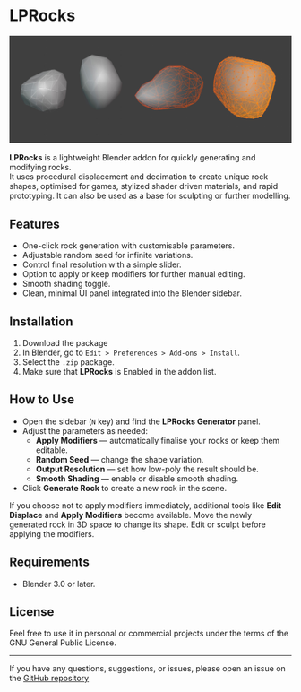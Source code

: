 # LPRocks
![LPRocks.jpg](LPRocks.jpg)

**LPRocks** is a lightweight Blender addon for quickly generating and modifying rocks.  
It uses procedural displacement and decimation to create unique rock shapes, optimised for games, stylized shader driven materials, and rapid prototyping.
It can also be used as a base for sculpting or further modelling.

## Features

- One-click rock generation with customisable parameters.
- Adjustable random seed for infinite variations.
- Control final resolution with a simple slider.
- Option to apply or keep modifiers for further manual editing.
- Smooth shading toggle.
- Clean, minimal UI panel integrated into the Blender sidebar.

## Installation

1. Download the package
2. In Blender, go to `Edit > Preferences > Add-ons > Install`.
3. Select the `.zip` package.
4. Make sure that **LPRocks** is Enabled in the addon list.

## How to Use

- Open the sidebar (`N` key) and find the **LPRocks Generator** panel.
- Adjust the parameters as needed:
  - **Apply Modifiers** — automatically finalise your rocks or keep them editable. 
  - **Random Seed** — change the shape variation.
  - **Output Resolution** — set how low-poly the result should be.
  - **Smooth Shading** — enable or disable smooth shading.
- Click **Generate Rock** to create a new rock in the scene.

If you choose not to apply modifiers immediately, additional tools like **Edit Displace** and **Apply Modifiers** become available. 
Move the newly generated rock in 3D space to change its shape. Edit or sculpt before applying the modifiers.

## Requirements

- Blender 3.0 or later.

## License

Feel free to use it in personal or commercial projects under the terms of the GNU General Public License.

---

If you have any questions, suggestions, or issues, please open an issue on the [GitHub repository](https://github.com/nx-sm/BlenderRockGenerator/pulls)